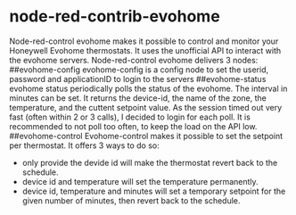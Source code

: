 # node-red-contrib-evohome
Node-red-control evohome makes it possible to control and monitor your Honeywell Evohome thermostats.
It uses the unofficial API to interact with the evohome servers.
Node-red-control evohome delivers 3 nodes:
##evohome-config
evohome-config is a config node to set the userid, password and applicationID to login to the servers
##evohome-status
evohome status periodically polls the status of the evohome. The interval in minutes can be set. It returns the device-id, the name of the zone, the temperature, and the cuttent setpoint value.
As the session timed out very fast (often within 2 or 3 calls), I decided to login for each poll. It is recommended to not poll too often, to keep the load on the API low.
##evohome-control
Evohome-control makes it possible to set the setpoint per thermostat. It offers 3 ways to do so:
- only provide the devide id will make the thermostat revert back to the schedule.
- device id and temperature will set the temperature permanently.
- device id, temperature and minutes will set a temporary setpoint for the given number of minutes, then revert back to the schedule.
